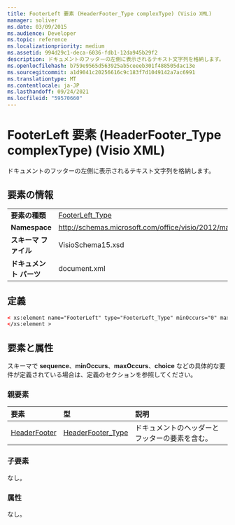 ```yaml
---
title: FooterLeft 要素 (HeaderFooter_Type complexType) (Visio XML)
manager: soliver
ms.date: 03/09/2015
ms.audience: Developer
ms.topic: reference
ms.localizationpriority: medium
ms.assetid: 994d29c1-deca-6036-fdb1-12da945b29f2
description: ドキュメントのフッターの左側に表示されるテキスト文字列を格納します。
ms.openlocfilehash: b759e9565d563925ab5ceeeb301f488505dac13e
ms.sourcegitcommit: a1d9041c20256616c9c183f7d1049142a7ac6991
ms.translationtype: MT
ms.contentlocale: ja-JP
ms.lasthandoff: 09/24/2021
ms.locfileid: "59570660"
---
```

# <a name="footerleft-element-headerfooter_type-complextype-visio-xml"></a>FooterLeft 要素 (HeaderFooter_Type complexType) (Visio XML)

ドキュメントのフッターの左側に表示されるテキスト文字列を格納します。
  
## <a name="element-information"></a>要素の情報

|||
|:-----|:-----|
|**要素の種類** <br/> |[FooterLeft_Type](footerleft_type-complextypevisio-xml.md) <br/> |
|**Namespace** <br/> |http://schemas.microsoft.com/office/visio/2012/main  <br/> |
|**スキーマ ファイル** <br/> |VisioSchema15.xsd  <br/> |
|**ドキュメント パーツ** <br/> |document.xml  <br/> |
   
## <a name="definition"></a>定義

```XML
< xs:element name="FooterLeft" type="FooterLeft_Type" minOccurs="0" maxOccurs="1" >
</xs:element >
```

## <a name="elements-and-attributes"></a>要素と属性

スキーマで **sequence**、**minOccurs**、**maxOccurs**、**choice** などの具体的な要件が定義されている場合は、定義のセクションを参照してください。 
  
### <a name="parent-elements"></a>親要素

|**要素**|**型**|**説明**|
|:-----|:-----|:-----|
|[HeaderFooter](headerfooter-element-visiodocument_type-complextypevisio-xml.md) <br/> |[HeaderFooter_Type](headerfooter_type-complextypevisio-xml.md) <br/> |ドキュメントのヘッダーとフッターの要素を含む。  <br/> |
   
### <a name="child-elements"></a>子要素

なし。
  
### <a name="attributes"></a>属性

なし。
  

